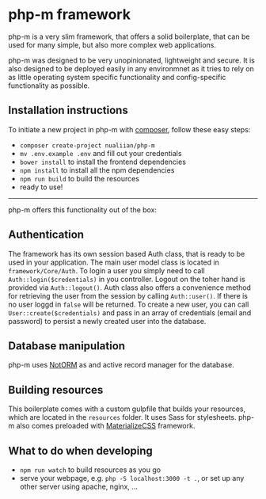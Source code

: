 # php-m framework

php-m is a very slim framework, that offers a solid boilerplate, that can be used for many simple, but also more complex web applications.

php-m was designed to be very unopinionated, lightweight and secure. It is also designed to be deployed easily in any environmnet as it tries to rely on as little operating system specific functionality and config-specific functionality as possible.

## Installation instructions
To initiate a new project in php-m with [composer](https://getcomposer.org/), follow these easy steps:
* `composer create-project nualiian/php-m`
* `mv .env.example .env` and fill out your credentials
* `bower install` to install the frontend dependencies
* `npm install` to install all the npm dependencies
* `npm run build` to build the resources
* ready to use!

--- 
php-m offers this functionality out of the box:

## Authentication
The framework has its own session based Auth class, that is ready to be used in your application. The main user model class is located in `framework/Core/Auth`.
To login a user you simply need to call `Auth::login($credentials)` in you controller. Logout on the toher hand is provided via `Auth::logout()`.
Auth class also offers a convenience method for retrieving the user from the session by calling `Auth::user()`. If there is no user loggd in `false` will be returned.
To create a new user, you can call `User::create($credentials)` and pass in an array of credentials (email and password) to persist a newly created user into the database.

## Database manipulation
php-m uses [NotORM](http://www.notorm.com/) as and active record manager for the database.

## Building resources
This boilerplate comes with a custom gulpfile that builds your resources, which are located in the `resources` folder. It uses Sass for stylesheets. php-m also comes preloaded with [MaterializeCSS](http://materializecss.com) framework.

## What to do when developing
* `npm run watch` to build resources as you go
* serve your webpage, e.g. `php -S localhost:3000 -t .`, or set up any other server using apache, nginx, ...
